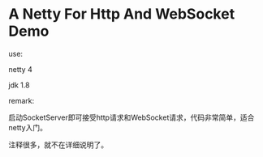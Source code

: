 # A Netty For Http And WebSocket Demo

use:

netty 4

jdk 1.8

remark:

启动SocketServer即可接受http请求和WebSocket请求，代码非常简单，适合netty入门。

注释很多，就不在详细说明了。